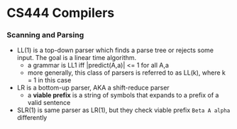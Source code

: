 # CS444 Compilers

### Scanning and Parsing
- LL(1) is a top-down parser which finds a parse tree or rejects some input. The goal is a linear time algorithm.
  - a grammar is LL1 iff |predict(A,a)| <= 1 for all A,a
  - more generally, this class of parsers is referred to as LL(k), where k = 1 in this case
- LR is a bottom-up parser, AKA a shift-reduce parser
  - a **viable prefix** is a string of symbols that expands to a prefix of a valid sentence
- SLR(1) is same parser as LR(1), but they check viable prefix `Beta A alpha` differently
